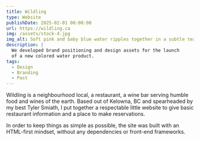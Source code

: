 ```yaml
---
title: Wildling
type: Website
publishDate: 2025-02-01 00:00:00
url: https://wildling.ca
img: /assets/stock-4.jpg
img_alt: Soft pink and baby blue water ripples together in a subtle texture.
description: |
  We developed brand positioning and design assets for the launch
  of a new colored water product.
tags:
  - Design
  - Branding
  - Past
---
```


Wildling is a neighbourhood local, a restaurant, a wine bar serving humble food and wines of the earth. Based out of Kelowna, BC and spearheaded by my best Tyler Smiath, I put together a respectable little website to give basic restaurant information and a place to make reservations.

In order to keep things as simple as possible, the site was built with an HTML-first mindset, without any dependencies or front-end frameworks.
